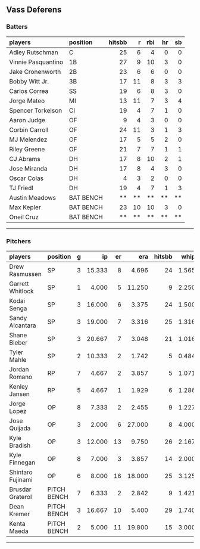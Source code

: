 ## Vass Deferens

### Batters

 
|players            |position  | hitsbb|  r| rbi| hr| sb| 
|:------------------|:---------|------:|--:|---:|--:|--:| 
|Adley Rutschman    |C         |     25|  6|   4|  0|  0| 
|Vinnie Pasquantino |1B        |     27|  9|  10|  3|  0| 
|Jake Cronenworth   |2B        |     23|  6|   6|  0|  0| 
|Bobby Witt Jr.     |3B        |     17| 11|   8|  3|  3| 
|Carlos Correa      |SS        |     19|  6|   8|  3|  0| 
|Jorge Mateo        |MI        |     13| 11|   7|  3|  4| 
|Spencer Torkelson  |CI        |     19|  4|   7|  1|  0| 
|Aaron Judge        |OF        |      9|  4|   3|  0|  0| 
|Corbin Carroll     |OF        |     24| 11|   3|  1|  3| 
|MJ Melendez        |OF        |     17|  5|   5|  2|  0| 
|Riley Greene       |OF        |     21|  7|   7|  1|  1| 
|CJ Abrams          |DH        |     17|  8|  10|  2|  1| 
|Jose Miranda       |DH        |     17|  8|   4|  3|  0| 
|Oscar Colas        |DH        |      4|  3|   2|  0|  0| 
|TJ Friedl          |DH        |     19|  4|   7|  1|  3| 
|Austin Meadows     |BAT BENCH |     **| **|  **| **| **| 
|Max Kepler         |BAT BENCH |     23| 10|  10|  3|  0| 
|Oneil Cruz         |BAT BENCH |     **| **|  **| **| **| 


* * *

### Pitchers

 
|players           |position    |  g|     ip| er|    era| hitsbb|  whip| so|  w| sv| 
|:-----------------|:-----------|--:|------:|--:|------:|------:|-----:|--:|--:|--:| 
|Drew Rasmussen    |SP          |  3| 15.333|  8|  4.696|     24| 1.565| 14|  0|  0| 
|Garrett Whitlock  |SP          |  1|  4.000|  5| 11.250|      9| 2.250|  1|  0|  0| 
|Kodai Senga       |SP          |  3| 16.000|  6|  3.375|     24| 1.500| 15|  2|  0| 
|Sandy Alcantara   |SP          |  3| 19.000|  7|  3.316|     25| 1.316| 20|  0|  0| 
|Shane Bieber      |SP          |  3| 20.667|  7|  3.048|     21| 1.016| 12|  1|  0| 
|Tyler Mahle       |SP          |  2| 10.333|  2|  1.742|      5| 0.484| 10|  0|  0| 
|Jordan Romano     |RP          |  7|  4.667|  2|  3.857|      5| 1.071|  6|  0|  2| 
|Kenley Jansen     |RP          |  5|  4.667|  1|  1.929|      6| 1.286|  7|  0|  4| 
|Jorge Lopez       |OP          |  8|  7.333|  2|  2.455|      9| 1.227|  3|  0|  1| 
|Jose Quijada      |OP          |  3|  2.000|  6| 27.000|      8| 4.000|  2|  0|  1| 
|Kyle Bradish      |OP          |  3| 12.000| 13|  9.750|     26| 2.167| 10|  0|  0| 
|Kyle Finnegan     |OP          |  8|  7.000|  3|  3.857|     14| 2.000|  8|  1|  4| 
|Shintaro Fujinami |OP          |  6|  8.000| 16| 18.000|     25| 3.125|  8|  0|  0| 
|Brusdar Graterol  |PITCH BENCH |  7|  6.333|  2|  2.842|      9| 1.421|  3|  1|  2| 
|Dean Kremer       |PITCH BENCH |  3| 16.667| 10|  5.400|     29| 1.740| 14|  2|  0| 
|Kenta Maeda       |PITCH BENCH |  2|  5.000| 11| 19.800|     15| 3.000|  2|  0|  0| 


* * *


